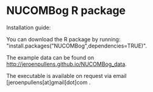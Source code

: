# NUCOMBog R package
Installation guide:

You can download the R package by running: "install.packages("NUCOMBog",dependencies=TRUE)".

The example data can be found on http://jeroenpullens.github.io/NUCOMBog_data.

The executable is available on request via email [jeroenpullens[at]gmail[dot]com . 
